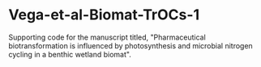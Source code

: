 # Vega-et-al-Biomat-TrOCs-1
Supporting code for the manuscript titled, "Pharmaceutical biotransformation is influenced by photosynthesis and microbial nitrogen cycling in a benthic wetland biomat".
